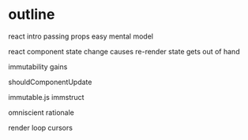 # outline

react intro
passing props
easy mental model

react component state change causes re-render
state gets out of hand

immutability
gains

shouldComponentUpdate

immutable.js
immstruct

omniscient
rationale

render loop
cursors
